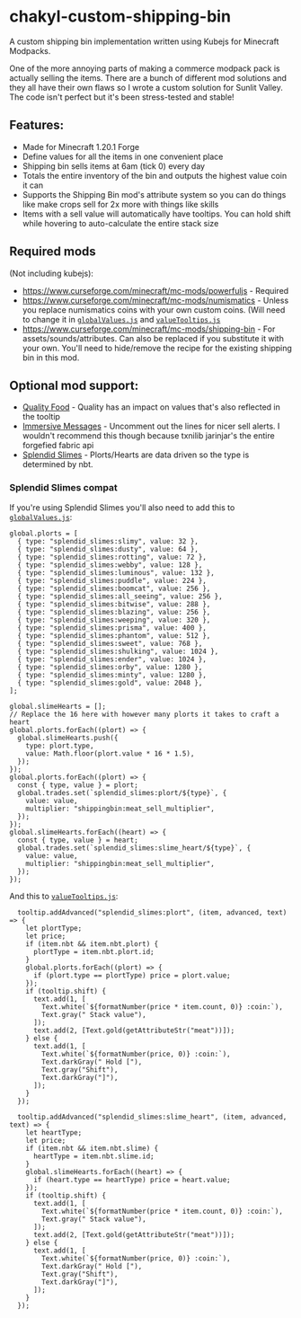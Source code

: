 # chakyl-custom-shipping-bin
A custom shipping bin implementation written using Kubejs for Minecraft Modpacks.

One of the more annoying parts of making a commerce modpack pack is actually selling the items. There are a bunch of different mod solutions and they all have their own flaws so I wrote a custom solution for Sunlit Valley. The code isn't perfect but it's been stress-tested and stable!

## Features:
- Made for Minecraft 1.20.1 Forge
- Define values for all the items in one convenient place
- Shipping bin sells items at 6am (tick 0) every day
- Totals the entire inventory of the bin and outputs the highest value coin it can
- Supports the Shipping Bin mod's attribute system so you can do things like make crops sell for 2x more with things like skills
- Items with a sell value will automatically have tooltips. You can hold shift while hovering to auto-calculate the entire stack size

## Required mods 
(Not including kubejs):
- https://www.curseforge.com/minecraft/mc-mods/powerfuljs - Required
- https://www.curseforge.com/minecraft/mc-mods/numismatics - Unless you replace numismatics coins with your own custom coins. (Will need to change it in [`globalValues.js`](https://github.com/Chakyl/chakyl-custom-shipping-bin/blob/main/kubejs/startup_scripts/globalValues.js) and [`valueTooltips.js`](https://github.com/Chakyl/chakyl-custom-shipping-bin/blob/main/kubejs/client_scripts/valueTooltips.js)
- https://www.curseforge.com/minecraft/mc-mods/shipping-bin - For assets/sounds/attributes. Can also be replaced if you substitute it with your own. You'll need to hide/remove the recipe for the existing shipping bin in this mod.

## Optional mod support:
- [Quality Food](https://www.curseforge.com/minecraft/mc-mods/quality-food) - Quality has an impact on values that's also reflected in the tooltip
- [Immersive Messages](https://www.curseforge.com/minecraft/mc-mods/immersive-messages-api) - Uncomment out the lines for nicer sell alerts. I wouldn't recommend this though because txnilib jarinjar's the entire forgefied fabric api
- [Splendid Slimes](https://www.curseforge.com/minecraft/mc-mods/splendid-slimes) - Plorts/Hearts are data driven so the type is determined by nbt.

### Splendid Slimes compat
If you're using Splendid Slimes you'll also need to add this to [`globalValues.js`](https://github.com/Chakyl/chakyl-custom-shipping-bin/blob/main/kubejs/startup_scripts/globalValues.js):
```
global.plorts = [
  { type: "splendid_slimes:slimy", value: 32 },
  { type: "splendid_slimes:dusty", value: 64 },
  { type: "splendid_slimes:rotting", value: 72 },
  { type: "splendid_slimes:webby", value: 128 },
  { type: "splendid_slimes:luminous", value: 132 },
  { type: "splendid_slimes:puddle", value: 224 },
  { type: "splendid_slimes:boomcat", value: 256 },
  { type: "splendid_slimes:all_seeing", value: 256 },
  { type: "splendid_slimes:bitwise", value: 288 },
  { type: "splendid_slimes:blazing", value: 256 },
  { type: "splendid_slimes:weeping", value: 320 },
  { type: "splendid_slimes:prisma", value: 400 },
  { type: "splendid_slimes:phantom", value: 512 },
  { type: "splendid_slimes:sweet", value: 768 },
  { type: "splendid_slimes:shulking", value: 1024 },
  { type: "splendid_slimes:ender", value: 1024 },
  { type: "splendid_slimes:orby", value: 1280 },
  { type: "splendid_slimes:minty", value: 1280 },
  { type: "splendid_slimes:gold", value: 2048 },
];

global.slimeHearts = [];
// Replace the 16 here with however many plorts it takes to craft a heart
global.plorts.forEach((plort) => {
  global.slimeHearts.push({
    type: plort.type,
    value: Math.floor(plort.value * 16 * 1.5),
  });
});
global.plorts.forEach((plort) => {
  const { type, value } = plort;
  global.trades.set(`splendid_slimes:plort/${type}`, {
    value: value,
    multiplier: "shippingbin:meat_sell_multiplier",
  });
});
global.slimeHearts.forEach((heart) => {
  const { type, value } = heart;
  global.trades.set(`splendid_slimes:slime_heart/${type}`, {
    value: value,
    multiplier: "shippingbin:meat_sell_multiplier",
  });
});
```
And this to [`valueTooltips.js`](https://github.com/Chakyl/chakyl-custom-shipping-bin/blob/main/kubejs/client_scripts/valueTooltips.js):
```
  tooltip.addAdvanced("splendid_slimes:plort", (item, advanced, text) => {
    let plortType;
    let price;
    if (item.nbt && item.nbt.plort) {
      plortType = item.nbt.plort.id;
    }
    global.plorts.forEach((plort) => {
      if (plort.type == plortType) price = plort.value;
    });
    if (tooltip.shift) {
      text.add(1, [
        Text.white(`${formatNumber(price * item.count, 0)} :coin:`),
        Text.gray(" Stack value"),
      ]);
      text.add(2, [Text.gold(getAttributeStr("meat"))]);
    } else {
      text.add(1, [
        Text.white(`${formatNumber(price, 0)} :coin:`),
        Text.darkGray(" Hold ["),
        Text.gray("Shift"),
        Text.darkGray("]"),
      ]);
    }
  });

  tooltip.addAdvanced("splendid_slimes:slime_heart", (item, advanced, text) => {
    let heartType;
    let price;
    if (item.nbt && item.nbt.slime) {
      heartType = item.nbt.slime.id;
    }
    global.slimeHearts.forEach((heart) => {
      if (heart.type == heartType) price = heart.value;
    });
    if (tooltip.shift) {
      text.add(1, [
        Text.white(`${formatNumber(price * item.count, 0)} :coin:`),
        Text.gray(" Stack value"),
      ]);
      text.add(2, [Text.gold(getAttributeStr("meat"))]);
    } else {
      text.add(1, [
        Text.white(`${formatNumber(price, 0)} :coin:`),
        Text.darkGray(" Hold ["),
        Text.gray("Shift"),
        Text.darkGray("]"),
      ]);
    }
  });
```
